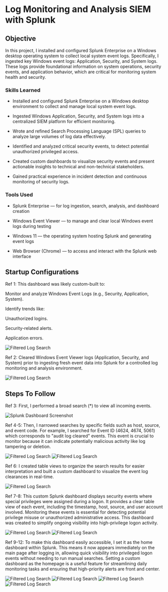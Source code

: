 # Log Monitoring and Analysis SIEM with Splunk

## Objective

In this project, I installed and configured Splunk Enterprise on a Windows desktop operating system to collect local system event logs. Specifically, I ingested key Windows event logs: Application, Security, and System logs. These logs provide foundational information on system operations, security events, and application behavior, which are critical for monitoring system health and security.


### Skills Learned

- Installed and configured Splunk Enterprise on a Windows desktop environment to collect and manage local system event logs.

- Ingested Windows Application, Security, and System logs into a centralized SIEM platform for efficient monitoring.

- Wrote and refined Search Processing Language (SPL) queries to analyze large volumes of log data effectively.

- Identified and analyzed critical security events, to detect potential unauthorized privileged access.

- Created custom dashboards to visualize security events and present actionable insights to technical and non-technical stakeholders.

- Gained practical experience in incident detection and continuous monitoring of security logs.


### Tools Used

- Splunk Enterprise — for log ingestion, search, analysis, and dashboard creation

- Windows Event Viewer — to manage and clear local Windows event logs during testing

- Windows 11 — the operating system hosting Splunk and generating event logs

- Web Browser (Chrome) — to access and interact with the Splunk web interface

## Startup Configurations

Ref 1: This dashboard was likely custom-built to:

Monitor and analyze Windows Event Logs (e.g., Security, Application, System).

Identify trends like:

Unauthorized logins.

Security-related alerts.

Application errors.

![Filtered Log Search](https://i.imgur.com/unwrWZ9.png)


Ref 2: Cleared Windows Event Viewer logs (Application, Security, and System) prior to ingesting fresh event data into Splunk for a controlled log monitoring and analysis environment.

![Filtered Log Search](https://i.imgur.com/IZj0TUP.png)

## Steps To Follow

Ref 3: First, I performed a broad search (*) to view all incoming events.

![Splunk Dashboard Screenshot](https://i.imgur.com/lmiDd1U.png)

Ref 4-5: Then, I narrowed searches by specific fields such as host, source, and event code. For example, I searched for Event ID (4624, 4674, 5061) which corresponds to "audit log cleared" events. This event is crucial to monitor because it can indicate potentially malicious activity like log tampering or deletion.

![Filtered Log Search](https://i.imgur.com/2fboJW9.png)
![Filtered Log Search](https://i.imgur.com/dj96gra.png)

Ref 6: I created table views to organize the search results for easier interpretation and built a custom dashboard to visualize the event log clearances in real-time.

![Filtered Log Search](https://i.imgur.com/KkPWv4m.png)

Ref 7-8: This custom Splunk dashboard displays security events where special privileges were assigned during a logon. It provides a clear table view of each event, including the timestamp, host, source, and user account involved. Monitoring these events is essential for detecting potential privilege misuse or unauthorized administrative access. This dashboard was created to simplify ongoing visibility into high-privilege logon activity.

![Filtered Log Search](https://i.imgur.com/46nV44r.png)
![Filtered Log Search](https://i.imgur.com/NLBcCFK.png)

Ref 9-12: To make this dashboard easily accessible, I set it as the home dashboard within Splunk. This means it now appears immediately on the main page after logging in, allowing quick visibility into privileged logon events without needing to run manual searches. Setting a custom dashboard as the homepage is a useful feature for streamlining daily monitoring tasks and ensuring that high-priority alerts are front and center.

![Filtered Log Search](https://i.imgur.com/QFkJTFJ.png)
![Filtered Log Search](https://i.imgur.com/OnD8GGA.png)
![Filtered Log Search](https://i.imgur.com/nmgxyCZ.png)
![Filtered Log Search](https://i.imgur.com/1HInLoi.png)
